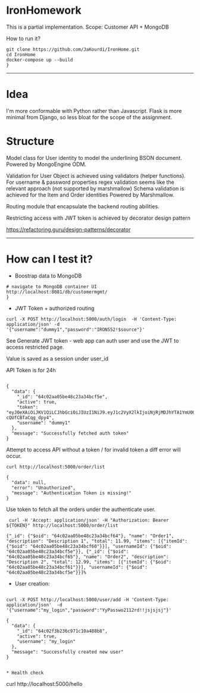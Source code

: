 
# IronHomework

This is a partial implementation.
Scope: Customer API + MongoDB

How to run it?


```
git clone https://github.com/JaKourdi/IronHome.git
cd IronHome
docker-compose up --build
}
```

---
# Idea 

I'm more conformable with Python rather than Javascript.
Flask is more minimal from Django, so less bloat for the scope of the assignment.

# Structure

Model class for User identity to model the underlining BSON document.
Powered by MongoEngine ODM.


Validation for User Object is achieved using validators (helper functions).
For username & password properties regex validation seems like the relevant approach (not supported by marshmallow)
Schema validation is achieved for the Item and Order identities Powered by Marshmallow.


Routing module that encapsulate the backend routing abilities.

Restricting access with JWT token is achieved by decorator design pattern

https://refactoring.guru/design-patterns/decorator

---

# How can I test it?

* Boostrap data to MongoDB
```
# navigate to MongoDB container UI
http://localhost:8081/db/customermgmt/
}
```

* JWT Token + authorized routing

```
curl -X POST http://localhost:5000/auth/login  -H 'Content-Type: application/json' -d '{"username":"dummy1","password":"IRON552!$source"}'

```
See Generate JWT token - web app can auth user and use the JWT to access restricted page.

Value is saved as a session under user_id

API Token is for 24h
```

{
  "data": {
    "_id": "64c02aa05be48c23a34bcf5e",
    "active": true,
    "token": "eyJ0eXAiOiJKV1QiLCJhbGciOiJIUzI1NiJ9.eyJ1c2VyX2lkIjoiNjRjMDJhYTA1YmU0OGMyM2EzNGJjZjVlIn0.iv5Q7tIbrWzsTg2PSEXNUpphcc-cQUfCBTaCqg_dpy4",
    "username": "dummy1"
  },
  "message": "Successfully fetched auth token"
}

```
Attempt to access API without a token / for invalid token a diff error will occur.
```
curl http://localhost:5000/order/list                     

```

```
{
  "data": null,
  "error": "Unauthorized",
  "message": "Authentication Token is missing!"
}

```

Use token to fetch all the orders under the authenticate user.
```
 curl -H 'Accept: application/json' -H "Authorization: Bearer ${TOKEN}" http://localhost:5000/order/list
 ```
 ```
 {"_id": {"$oid": "64c02aa05be48c23a34bcf64"}, "name": "Order1", "description": "Description 1", "total": 11.99, "items": [{"itemId": {"$oid": "64c02aa05be48c23a34bcf60"}}], "usernameId": {"$oid": "64c02aa05be48c23a34bcf5e"}}, {"_id": {"$oid": "64c02aa05be48c23a34bcf65"}, "name": "Order2", "description": "Description 2", "total": 12.99, "items": [{"itemId": {"$oid": "64c02aa05be48c23a34bcf61"}}], "usernameId": {"$oid": "64c02aa05be48c23a34bcf5e"}}]%  
```

* User creation:
```

curl -X POST http://localhost:5000/user/add -H 'Content-Type: application/json'  -d '{"username":"my_login","password":"YyPasswo2112rd!!jsjsjsj"}'

```
```
{
  "data": {
    "_id": "64c02f3b236c971c10a488b8",
    "active": true,
    "username": "my_login"
  },
  "message": "Successfully created new user"
}


* Health check
```
curl http://localhost:5000/hello
```
